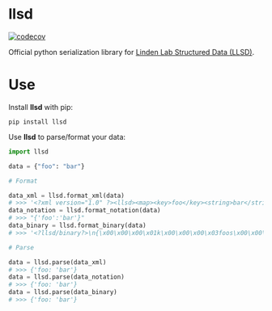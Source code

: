 # llsd

[![codecov](https://codecov.io/gh/secondlife/python-llsd/branch/main/graph/badge.svg?token=Y0CD45CTNI)](https://codecov.io/gh/secondlife/python-llsd)

Official python serialization library for [Linden Lab Structured Data (LLSD)][llsd].

# Use

Install **llsd** with pip:
```
pip install llsd
```

Use **llsd** to parse/format your data:
```py
import llsd

data = {"foo": "bar"}

# Format

data_xml = llsd.format_xml(data)
# >>> '<?xml version="1.0" ?><llsd><map><key>foo</key><string>bar</string></map></llsd>'
data_notation = llsd.format_notation(data)
# >>> "{'foo':'bar'}"
data_binary = llsd.format_binary(data)
# >>> '<?llsd/binary?>\n{\x00\x00\x00\x01k\x00\x00\x00\x03foos\x00\x00\x00\x03bar}'

# Parse

data = llsd.parse(data_xml)
# >>> {'foo: 'bar'}
data = llsd.parse(data_notation)
# >>> {'foo: 'bar'}
data = llsd.parse(data_binary)
# >>> {'foo: 'bar'}
```

[llsd]: https://wiki.secondlife.com/wiki/LLSD
[llbase]: https://pypi.org/project/llbase/
